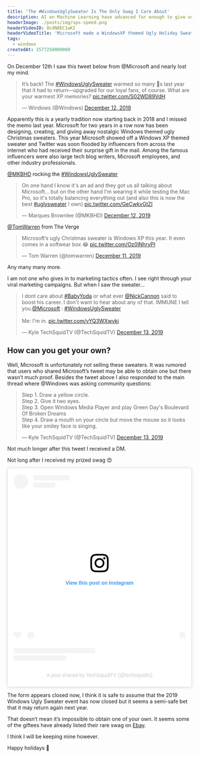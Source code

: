 ```yaml
---
title: 'The #WindowsUglySweater Is The Only Swag I Care About'
description: AI an Machine Learning have advanced far enough to give us a glimpse at what's to come in the next few years. Will humans ever be able to "download" their brains?
headerImage: ./posts/img/vps-speed.png
headerVideoID: 0cdN8EC1wKI
headerVideoTitle: 'Microsoft made a WindowsXP themed Ugly Holiday Sweater AND I GOT ONE! #WindowsUglySweater (Unboxing)'
tags:
  - windows
createdAt: 1577250000000
---
```


On December 12th I saw this tweet below from @Microsoft and nearly lost my mind.

<blockquote class="twitter-tweet"><p lang="en" dir="ltr">It’s back! The <a href="https://twitter.com/hashtag/WindowsUglySweater?src=hash&amp;ref_src=twsrc%5Etfw">#WindowsUglySweater</a> warmed so many 💙s last year that it had to return—upgraded for our loyal fans, of course. What are your warmest XP memories? <a href="https://t.co/S02WD89VdH">pic.twitter.com/S02WD89VdH</a></p>&mdash; Windows (@Windows) <a href="https://twitter.com/Windows/status/1205170461803458562?ref_src=twsrc%5Etfw">December 12, 2019</a></blockquote> <script async src="https://platform.twitter.com/widgets.js" charset="utf-8"></script>

Apparently this is a yearly tradition now starting back in 2018 and I missed the memo last year. Microsoft for two years in a row now has been designing, creating, and giving away nostalgic Windows themed ugly Christmas sweaters. This year Microsoft showed off a Windows XP themed sweater and Twitter was soon flooded by influencers from across the internet who had received their surprise gift in the mail. Among the famous influencers were also large tech blog writers, Microsoft employees, and other industry professionals.

[@MKBHD](https://twitter.com/MKBHD) rocking the [#WindowsUglySweater](https://twitter.com/search?q=%23windowsuglysweater&src=typed_query)

<blockquote class="twitter-tweet"><p lang="en" dir="ltr">On one hand I know it&#39;s an ad and they got us all talking about Microsoft... but on the other hand I&#39;m wearing it while testing the Mac Pro, so it&#39;s totally balancing everything out (and also this is now the best <a href="https://twitter.com/hashtag/uglysweater?src=hash&amp;ref_src=twsrc%5Etfw">#uglysweater</a> I own) <a href="https://t.co/GeCwkvGtZI">pic.twitter.com/GeCwkvGtZI</a></p>&mdash; Marques Brownlee (@MKBHD) <a href="https://twitter.com/MKBHD/status/1205114919995215873?ref_src=twsrc%5Etfw">December 12, 2019</a></blockquote> <script async src="https://platform.twitter.com/widgets.js" charset="utf-8"></script>


[@TomWarren](https://twitter.com/tomwarren) from The Verge

<blockquote class="twitter-tweet"><p lang="en" dir="ltr">Microsoft’s ugly Christmas sweater is Windows XP this year. It even comes in a softwear box 😂 <a href="https://t.co/Oz0lNhryPI">pic.twitter.com/Oz0lNhryPI</a></p>&mdash; Tom Warren (@tomwarren) <a href="https://twitter.com/tomwarren/status/1204782275755495428?ref_src=twsrc%5Etfw">December 11, 2019</a></blockquote> <script async src="https://platform.twitter.com/widgets.js" charset="utf-8"></script>

Any many many more.

I am not one who gives in to marketing tactics often. I see right through your viral marketing campaigns. But when I saw the sweater…

<blockquote class="twitter-tweet"><p lang="en" dir="ltr">I dont care about <a href="https://twitter.com/hashtag/BabyYoda?src=hash&amp;ref_src=twsrc%5Etfw">#BabyYoda</a> or what ever <a href="https://twitter.com/NickCannon?ref_src=twsrc%5Etfw">@NickCannon</a> said to boost his career. I don&#39;t want to hear about any of that. IMMUNE I tell you.<a href="https://twitter.com/Microsoft?ref_src=twsrc%5Etfw">@Microsoft</a> : <a href="https://twitter.com/hashtag/WindowsUglySweater?src=hash&amp;ref_src=twsrc%5Etfw">#WindowsUglySweater</a> <br><br>Me: I&#39;m in. <a href="https://t.co/vYQ3WXwvki">pic.twitter.com/vYQ3WXwvki</a></p>&mdash; Kyle TechSquidTV (@TechSquidTV) <a href="https://twitter.com/TechSquidTV/status/1205543016276070400?ref_src=twsrc%5Etfw">December 13, 2019</a></blockquote> <script async src="https://platform.twitter.com/widgets.js" charset="utf-8"></script>


## How can you get your own?

Well, Microsoft is unfortunately not selling these sweaters. It was rumored that users who shared Microsoft’s tweet may be able to obtain one but there wasn’t much proof.  Besides the tweet above I also responded to the main thread where @Windows was asking community questions:

<blockquote class="twitter-tweet"><p lang="en" dir="ltr">Step 1. Draw a yellow circle.<br>Step 2. Give it two eyes.<br>Step 3. Open Windows Media Player and play Green Day&#39;s Boulevard Of Broken Dreams<br>Step 4. Draw a mouth on your circle but move the mouse so it looks like your smiley face is singing.</p>&mdash; Kyle TechSquidTV (@TechSquidTV) <a href="https://twitter.com/TechSquidTV/status/1205543495840210946?ref_src=twsrc%5Etfw">December 13, 2019</a></blockquote> <script async src="https://platform.twitter.com/widgets.js" charset="utf-8"></script>

Not much longer after this tweet I received a DM.

<nuxt-picture src="./posts/img/Windows-lucky-day.jpg" alt="Twitter DM from microsoft"></nuxt-picture>

Not long after I received my prized swag 😍

<blockquote class="instagram-media" data-instgrm-captioned data-instgrm-permalink="https://www.instagram.com/p/B6d0pz4DAx1/?utm_source=ig_embed&amp;utm_campaign=loading" data-instgrm-version="13" style=" background:#FFF; border:0; border-radius:3px; box-shadow:0 0 1px 0 rgba(0,0,0,0.5),0 1px 10px 0 rgba(0,0,0,0.15); margin: 1px; max-width:540px; min-width:326px; padding:0; width:99.375%; width:-webkit-calc(100% - 2px); width:calc(100% - 2px);"><div style="padding:16px;"> <a href="https://www.instagram.com/p/B6d0pz4DAx1/?utm_source=ig_embed&amp;utm_campaign=loading" style=" background:#FFFFFF; line-height:0; padding:0 0; text-align:center; text-decoration:none; width:100%;" target="_blank"> <div style=" display: flex; flex-direction: row; align-items: center;"> <div style="background-color: #F4F4F4; border-radius: 50%; flex-grow: 0; height: 40px; margin-right: 14px; width: 40px;"></div> <div style="display: flex; flex-direction: column; flex-grow: 1; justify-content: center;"> <div style=" background-color: #F4F4F4; border-radius: 4px; flex-grow: 0; height: 14px; margin-bottom: 6px; width: 100px;"></div> <div style=" background-color: #F4F4F4; border-radius: 4px; flex-grow: 0; height: 14px; width: 60px;"></div></div></div><div style="padding: 19% 0;"></div> <div style="display:block; height:50px; margin:0 auto 12px; width:50px;"><svg width="50px" height="50px" viewBox="0 0 60 60" version="1.1" xmlns="https://www.w3.org/2000/svg" xmlns:xlink="https://www.w3.org/1999/xlink"><g stroke="none" stroke-width="1" fill="none" fill-rule="evenodd"><g transform="translate(-511.000000, -20.000000)" fill="#000000"><g><path d="M556.869,30.41 C554.814,30.41 553.148,32.076 553.148,34.131 C553.148,36.186 554.814,37.852 556.869,37.852 C558.924,37.852 560.59,36.186 560.59,34.131 C560.59,32.076 558.924,30.41 556.869,30.41 M541,60.657 C535.114,60.657 530.342,55.887 530.342,50 C530.342,44.114 535.114,39.342 541,39.342 C546.887,39.342 551.658,44.114 551.658,50 C551.658,55.887 546.887,60.657 541,60.657 M541,33.886 C532.1,33.886 524.886,41.1 524.886,50 C524.886,58.899 532.1,66.113 541,66.113 C549.9,66.113 557.115,58.899 557.115,50 C557.115,41.1 549.9,33.886 541,33.886 M565.378,62.101 C565.244,65.022 564.756,66.606 564.346,67.663 C563.803,69.06 563.154,70.057 562.106,71.106 C561.058,72.155 560.06,72.803 558.662,73.347 C557.607,73.757 556.021,74.244 553.102,74.378 C549.944,74.521 548.997,74.552 541,74.552 C533.003,74.552 532.056,74.521 528.898,74.378 C525.979,74.244 524.393,73.757 523.338,73.347 C521.94,72.803 520.942,72.155 519.894,71.106 C518.846,70.057 518.197,69.06 517.654,67.663 C517.244,66.606 516.755,65.022 516.623,62.101 C516.479,58.943 516.448,57.996 516.448,50 C516.448,42.003 516.479,41.056 516.623,37.899 C516.755,34.978 517.244,33.391 517.654,32.338 C518.197,30.938 518.846,29.942 519.894,28.894 C520.942,27.846 521.94,27.196 523.338,26.654 C524.393,26.244 525.979,25.756 528.898,25.623 C532.057,25.479 533.004,25.448 541,25.448 C548.997,25.448 549.943,25.479 553.102,25.623 C556.021,25.756 557.607,26.244 558.662,26.654 C560.06,27.196 561.058,27.846 562.106,28.894 C563.154,29.942 563.803,30.938 564.346,32.338 C564.756,33.391 565.244,34.978 565.378,37.899 C565.522,41.056 565.552,42.003 565.552,50 C565.552,57.996 565.522,58.943 565.378,62.101 M570.82,37.631 C570.674,34.438 570.167,32.258 569.425,30.349 C568.659,28.377 567.633,26.702 565.965,25.035 C564.297,23.368 562.623,22.342 560.652,21.575 C558.743,20.834 556.562,20.326 553.369,20.18 C550.169,20.033 549.148,20 541,20 C532.853,20 531.831,20.033 528.631,20.18 C525.438,20.326 523.257,20.834 521.349,21.575 C519.376,22.342 517.703,23.368 516.035,25.035 C514.368,26.702 513.342,28.377 512.574,30.349 C511.834,32.258 511.326,34.438 511.181,37.631 C511.035,40.831 511,41.851 511,50 C511,58.147 511.035,59.17 511.181,62.369 C511.326,65.562 511.834,67.743 512.574,69.651 C513.342,71.625 514.368,73.296 516.035,74.965 C517.703,76.634 519.376,77.658 521.349,78.425 C523.257,79.167 525.438,79.673 528.631,79.82 C531.831,79.965 532.853,80.001 541,80.001 C549.148,80.001 550.169,79.965 553.369,79.82 C556.562,79.673 558.743,79.167 560.652,78.425 C562.623,77.658 564.297,76.634 565.965,74.965 C567.633,73.296 568.659,71.625 569.425,69.651 C570.167,67.743 570.674,65.562 570.82,62.369 C570.966,59.17 571,58.147 571,50 C571,41.851 570.966,40.831 570.82,37.631"></path></g></g></g></svg></div><div style="padding-top: 8px;"> <div style=" color:#3897f0; font-family:Arial,sans-serif; font-size:14px; font-style:normal; font-weight:550; line-height:18px;"> View this post on Instagram</div></div><div style="padding: 12.5% 0;"></div> <div style="display: flex; flex-direction: row; margin-bottom: 14px; align-items: center;"><div> <div style="background-color: #F4F4F4; border-radius: 50%; height: 12.5px; width: 12.5px; transform: translateX(0px) translateY(7px);"></div> <div style="background-color: #F4F4F4; height: 12.5px; transform: rotate(-45deg) translateX(3px) translateY(1px); width: 12.5px; flex-grow: 0; margin-right: 14px; margin-left: 2px;"></div> <div style="background-color: #F4F4F4; border-radius: 50%; height: 12.5px; width: 12.5px; transform: translateX(9px) translateY(-18px);"></div></div><div style="margin-left: 8px;"> <div style=" background-color: #F4F4F4; border-radius: 50%; flex-grow: 0; height: 20px; width: 20px;"></div> <div style=" width: 0; height: 0; border-top: 2px solid transparent; border-left: 6px solid #f4f4f4; border-bottom: 2px solid transparent; transform: translateX(16px) translateY(-4px) rotate(30deg)"></div></div><div style="margin-left: auto;"> <div style=" width: 0px; border-top: 8px solid #F4F4F4; border-right: 8px solid transparent; transform: translateY(16px);"></div> <div style=" background-color: #F4F4F4; flex-grow: 0; height: 12px; width: 16px; transform: translateY(-4px);"></div> <div style=" width: 0; height: 0; border-top: 8px solid #F4F4F4; border-left: 8px solid transparent; transform: translateY(-4px) translateX(8px);"></div></div></div> <div style="display: flex; flex-direction: column; flex-grow: 1; justify-content: center; margin-bottom: 24px;"> <div style=" background-color: #F4F4F4; border-radius: 4px; flex-grow: 0; height: 14px; margin-bottom: 6px; width: 224px;"></div> <div style=" background-color: #F4F4F4; border-radius: 4px; flex-grow: 0; height: 14px; width: 144px;"></div></div></a><p style=" color:#c9c8cd; font-family:Arial,sans-serif; font-size:14px; line-height:17px; margin-bottom:0; margin-top:8px; overflow:hidden; padding:8px 0 7px; text-align:center; text-overflow:ellipsis; white-space:nowrap;"><a href="https://www.instagram.com/p/B6d0pz4DAx1/?utm_source=ig_embed&amp;utm_campaign=loading" style=" color:#c9c8cd; font-family:Arial,sans-serif; font-size:14px; font-style:normal; font-weight:normal; line-height:17px; text-decoration:none;" target="_blank">A post shared by TechSquidTV (@techsquidtv)</a></p></div></blockquote> <script async src="//www.instagram.com/embed.js"></script>

The form appears closed now, I think it is safe to assume that the 2019 Windows Ugly Sweater event has now closed but it seems a semi-safe bet that it may return again next year.

That doesn’t mean it’s impossible to obtain one of your own. It seems some of the giftees have already listed their rare swag on [Ebay](https://rover.ebay.com/rover/1/711-53200-19255-0/1?ff3=4&pub=5575501551&toolid=10001&campid=5338530720&customid=WindowsUglySweater&mpre=https%3A%2F%2Fwww.ebay.com%2Fsch%2Fi.html%3F_from%3DR40%26_trksid%3Dm570.l1313%26_nkw%3Dwindows%2Bugly%2Bsweater%26_sacat%3D0).

<nuxt-picture src="./posts/img/ebay-windows-sweater.jpg" alt="Ebay Windows Ugly Christmas Sweater"></nuxt-picture>

I think I will be keeping mine however.

Happy holidays 🎉